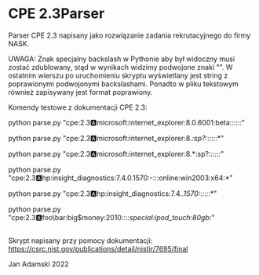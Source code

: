 # CPE 2.3Parser

Parser CPE 2.3 napisany jako rozwiązanie zadania rekrutacyjnego do firmy NASK.


UWAGA: Znak specjalny backslash w Pythonie aby był widoczny musi zostać zdublowany, stąd w wynikach widzimy podwojone znaki "\".
W ostatnim wierszu po uruchomieniu skryptu wyświetlany jest string z poprawionymi podwojonymi backslashami. Ponadto w pliku tekstowym również zapisywany jest format poprawiony.


Komendy testowe z dokumentacji CPE 2.3:

python parse.py "cpe:2.3:a:microsoft:internet_explorer:8.0.6001:beta:*:*:*:*:*:*"

python parse.py "cpe:2.3:a:microsoft:internet_explorer:8.*:sp?:*:*:*:*:*:*"

python parse.py "cpe:2.3:a:microsoft:internet_explorer:8.\*:sp?:*:*:*:*:*:*"

python parse.py "cpe:2.3:a:hp:insight_diagnostics:7.4.0.1570:-:*:*:online:win2003:x64:*"

python parse.py "cpe:2.3:a:hp:insight_diagnostics:7.4.*.1570:*:*:*:*:*:*"

python parse.py "cpe:2.3:a:foo\\bar:big\$money:2010:*:*:*:special:ipod_touch:80gb:*"


##
Skrypt napisany przy pomocy dokumentacji: https://csrc.nist.gov/publications/detail/nistir/7695/final

Jan Adamski 2022